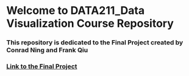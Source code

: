 # Welcome to DATA211_Data Visualization Course Repository 


### This repository is dedicated to the Final Project created by Conrad Ning and Frank Qiu

### [Link to the Final Project](https://cning0506.github.io/DATA-211_DataVisz/FinalProject.html)


